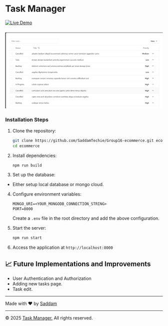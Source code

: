 # Task Manager

[![Live Demo](https://img.shields.io/badge/Live-Demo-brightgreen)](https://task-manager-ch8o.onrender.com)

### [![Home Screenshot](./screenshots/tasks.png)](https://task-manager-ch8o.onrender.com)

### Installation Steps

1. Clone the repository:

   ```bash
   git clone https://github.com/SaddamTechie/Group16-ecommerce.git ecommerce
   cd ecommerce
   ```

2. Install dependencies:

   ```bash
   npm run build
   ```

3. Set up the database:

- Either setup local database or mongo cloud.

4. Configure environment variables:

   ```env
   MONGO_URI=<YOUR_MONGODB_CONNECTION_STRING>
   PORT=8000
   ```

   Create a `.env` file in the root directory and add the above configuration.

5. Start the server:

   ```bash
   npm run start
   ```

6. Access the application at `http://localhost:8000`

## 📈 Future Implementations and Improvements

- User Authentication and Authorization
- Adding new tasks page.
- Task edit.

---

Made with ❤️ by [Saddam](https://saddamtechie.github.io/)

---

© 2025 [Task Manager.](https://task-manager-ch8o.onrender.com) All rights reserved.
